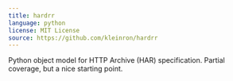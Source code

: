 ```yaml
---
title: hardrr
language: python
license: MIT License
source: https://github.com/kleinron/hardrr
---
```


Python object model for HTTP Archive (HAR) specification. Partial coverage, but a nice starting point.
